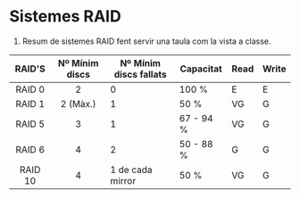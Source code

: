 # Sistemes RAID

1. Resum de sistemes RAID fent servir una taula com la vista a classe.

| RAID'S | Nº Mínim discs | Nº Mínim discs fallats | Capacitat | Read | Write |
| :----: | :------------: | ---------------------- | --------- | ---- | ----- |
| RAID 0 | 2 | 0 | 100 % | E | E |
| RAID 1 | 2 (Màx.) | 1 | 50 % | VG | G |
| RAID 5 | 3 | 1 | 67 - 94 % | VG | G |
| RAID 6 | 4 | 2 | 50 - 88 % | G | G |
| RAID 10 | 4 | 1 de cada mirror | 50 % | VG | G |
